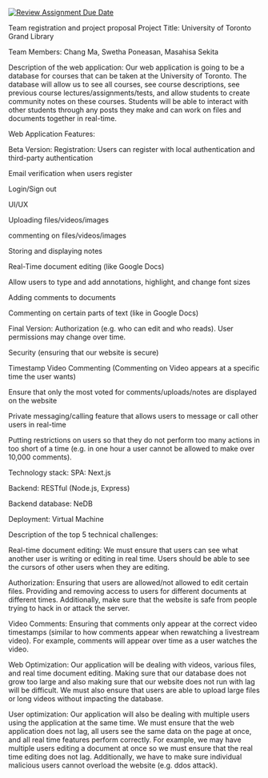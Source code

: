 [![Review Assignment Due Date](https://classroom.github.com/assets/deadline-readme-button-22041afd0340ce965d47ae6ef1cefeee28c7c493a6346c4f15d667ab976d596c.svg)](https://classroom.github.com/a/DnqlZtdt)

Team registration and project proposal
Project Title: 
University of Toronto Grand Library


Team Members:
Chang Ma, Swetha Poneasan, Masahisa Sekita


Description of the web application:
Our web application is going to be a database for courses that can be taken at the University of Toronto. The database will allow us to see all courses, see course descriptions, see previous course lectures/assignments/tests, and allow students to create community notes on these courses. Students will be able to interact with other students through any posts they make and can work on files and documents together in real-time.


Web Application Features:


Beta Version:
  Registration: Users can register with local authentication and third-party authentication
  
  Email verification when users register
  
  Login/Sign out
  
  UI/UX
  
  Uploading files/videos/images
  
  commenting on files/videos/images
  
  Storing and displaying notes
  
  Real-Time document editing (like Google Docs)
  
  Allow users to type and add annotations, highlight, and change font sizes
  
  Adding comments to documents
  
  Commenting on certain parts of text (like in Google Docs)
  

Final Version:
  Authorization (e.g. who can edit and who reads). User permissions may change over time.
  
  Security (ensuring that our website is secure)
  
  Timestamp Video Commenting (Commenting on Video appears at a specific time the user wants)
  
  Ensure that only the most voted for comments/uploads/notes are displayed on the website
  
  Private messaging/calling feature that allows users to message or call other users in real-time
  
  Putting restrictions on users so that they do not perform too many actions in too short of a time (e.g. in one hour a user cannot be allowed to make over 10,000 comments).


Technology stack:
  SPA: Next.js
  
  Backend: RESTful (Node.js, Express)
  
  Backend database: NeDB
  
  Deployment: Virtual Machine


Description of the top 5 technical challenges:

  Real-time document editing: We must ensure that users can see what another user is writing or editing in real time. Users should be able to see the cursors of other users when they are editing.
  
  Authorization: Ensuring that users are allowed/not allowed to edit certain files. Providing and removing access to users for different documents at different times. Additionally, make sure that the website is safe from people trying to hack in or attack the server.
  
  Video Comments: Ensuring that comments only appear at the correct video timestamps (similar to how comments appear when rewatching a livestream video). For example, comments will appear over time as a user watches the video.
  
  Web Optimization: Our application will be dealing with videos, various files, and real time document editing. Making sure that our database does not grow too large and also making sure that our website does not run with lag will be difficult. We must also   ensure that users are able to upload large files or long videos without impacting the database.
  
  User optimization: Our application will also be dealing with multiple users using the application at the same time. We must ensure that the web application does not lag, all users see the same data on the page at once, and all real time features perform correctly. For example, we may have multiple users editing a document at once so we must ensure that the real time editing does not lag. Additionally, we have to make sure individual malicious users cannot overload the website (e.g. ddos attack).
